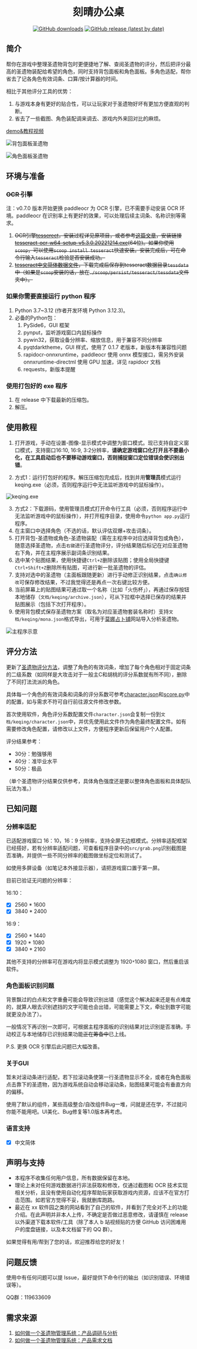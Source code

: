 <div align='center'>

# 刻晴办公桌

[![GitHub downloads](https://img.shields.io/github/downloads/SkeathyTomas/genshin_artifact_auxiliary/total?style=flat-square)](https://github.com/SkeathyTomas/genshin_artifact_auxiliary/releases)
[![GitHub release (latest by date)](https://img.shields.io/github/downloads/SkeathyTomas/genshin_artifact_auxiliary/latest/total?style=flat-square)](https://github.com/SkeathyTomas/genshin_artifact_auxiliary/releases/latest)

</div>

## 简介

帮你在游戏中整理圣遗物背包时更便捷地了解、查阅圣遗物的评分，然后把评分最高的圣遗物装配给希望的角色，同时支持背包面板和角色面板。多角色适配，帮你省去了记各角色有效词条、口算/按计算器的时间。

相比于其他评分工具的优势：

1. 与游戏本身有更好的贴合性，可以让玩家对于圣遗物好坏有更加方便直观的判断。
2. 省去了一些截图、角色装配调来调去、游戏内外来回对比的麻烦。

[demo&教程视频](https://www.bilibili.com/video/BV14g411W79L/)

![背包面板圣遗物](https://raw.githubusercontent.com/SkeathyTomas/img/main/img/20220929234442.png)

![角色面板圣遗物](https://raw.githubusercontent.com/SkeathyTomas/img/main/img/20220810004718.png)

## 环境与准备

### ~~OCR 引擎~~

注：v0.7.0 版本开始更换 paddleocr 为 OCR 引擎，已不需要手动安装 OCR 环境。paddleocr 在识别率上有更好的效果，可以处理后续主词条、名称识别等需求。

1. ~~OCR引擎[tesserect](https://github.com/tesseract-ocr/tesseract)，安装过程详见原项目，或者参考[这篇文章](https://www.jianshu.com/p/f7cb0b3f337a)，安装链接[tesseract-ocr-w64-setup-v5.3.0.20221214.exe](https://digi.bib.uni-mannheim.de/tesseract/tesseract-ocr-w64-setup-v5.3.0.20221214.exe)(64位)。如果你使用`scoop`，可以使用`scoop install tesseract`快速安装。安装完成后，可在命令行输入`tesseract`检验是否安装成功。~~
2. ~~[tesseract中文简体数据文件](https://github.com/tesseract-ocr/tessdata_fast/blob/main/chi_sim.traineddata)，下载完成后保存到tesseract数据目录`tessdata`中（如果是`scoop`安装的话，放在`./scoop/persist/tesseract/tessdata`文件夹中）。~~

### 如果你需要直接运行 python 程序

1. Python 3.7~3.12 (作者开发环境 Python 3.12.3)。
2. 必备的Python包：
   1. PySide6，GUI 框架
   2. pynput，监听游戏窗口内鼠标操作
   3. pywin32，获取设备分辨率、缩放信息，用于兼容不同分辨率
   4. pyqtdarktheme，GUI 样式，使用了 0.1.7 老版本，新版本有兼容性问题
   5. rapidocr-onnxruntime，paddleocr 使用 onnx 模型接口，需另外安装 onnxruntime-directml 使用 GPU 加速，详见 rapidocr 文档
   6. requests，新版本提醒

### 使用打包好的 exe 程序

1. 在 release 中下载最新的压缩包。
2. 解压。

## 使用教程

1. 打开游戏，手动在设置-图像-显示模式中调整为窗口模式。现已支持自定义窗口模式，支持窗口16:10, 16:9, 3:2分辨率，**请确定游戏窗口化打开且不要最小化，在工具启动后也不要移动游戏窗口，否则捕捉窗口定位错误会使识别出错**。

2. 方式1：运行打包好的程序。解压压缩包完成后，找到并用**管理员**模式运行 keqing.exe（必须，否则程序运行中无法监听游戏中的鼠标操作）。

![keqing.exe](https://raw.githubusercontent.com/SkeathyTomas/img/main/img/20220805144258.png)

3. 方式2：下载源码，使用管理员模式打开命令行工具（必须，否则程序运行中无法监听游戏中的鼠标操作），并打开程序目录，使用命令`python app.py`运行程序。
4. 在主窗口中选择角色（不选的话，默认评估双爆+攻击词条）。
5. 打开背包-圣遗物或角色-圣遗物装配（需在主程序中对应选择背包或角色），随意选择圣遗物，点击`右键`进行圣遗物评分，评分结果随后标记在对应圣遗物右下角，并在主程序展示副词条识别结果。
6. 选中某个贴图结果，使用快捷键`Ctrl+Z`删除该贴图；使用全局快捷键`Ctrl+Shift+Z`删除所有贴图，可进行新一批圣遗物的评估。
7. 支持对选中的圣遗物（主面板跟随更新）进行手动修正识别结果，点击`确认修改`可保存修改结果，不过我觉得还是再点一次右键比较方便。
8. 当前屏幕上的贴图结果可通过取一个名称（比如「火伤杯」），再通过保存按钮本地储存（`文档/keqing/archive.json`），可从下拉框中选择已保存的结果并贴图展示（包括下次打开程序）。
9. 使用背包模式保存圣遗物方案（取名为对应圣遗物套装名称时）支持`文档/keqing/mona.json`格式导出，可用于[莫娜占卜铺](https://www.mona-uranai.com/)网站导入分析圣遗物。

![主程序示意](https://raw.githubusercontent.com/SkeathyTomas/img/main/img/20221212182324.png)

## 评分方法

更新了[圣遗物评分方法](https://mp.weixin.qq.com/s/DxyS8Rll3_eLSelvjiwKwQ)，调整了角色的有效词条，增加了每个角色相对于固定词条的二级系数（如同样是大攻击对于一般主C和胡桃的评分系数就有所不同），删除了不同打法流派的角色。

具体每一个角色的有效词条和词条的评分系数可参考[character.json](src/character.json)和[score.py](score.py)中的配置，如与需求不符可自行前往源文件修改参数。

首次使用软件，角色评分系数配置文件`character.json`会复制一份到`文档/keqing/character.json`中，并优先使用此文件作为角色最终配置文件。如有需要修改角色配置，请修改以上文件，方便程序更新后保留用户个人配置。

评分结果参考：

- 30分：勉强够用
- 40分：准毕业水平
- 50分：极品

（单个圣遗物评分结果仅供参考，具体角色强度还是要以整体角色面板和具体配队玩法为准。）

## 已知问题

### 分辨率适配

已适配游戏窗口 16：10，16：9 分辨率，支持全屏无边框模式。分辨率适配框架已经搭好，若有分辨率适配问题，可查看程序目录中的`src/grab.png`识别截图是否准确，并提供一些不同分辨率的截图做坐标定位和测试了。

如使用多屏设备（如笔记本外接显示器），请把游戏窗口置于第一屏。

目前已验证无问题的分辨率：

16:10：

- [x] 2560 * 1600
- [x] 3840 * 2400

16:9：

- [x] 2560 * 1440
- [x] 1920 * 1080
- [x] 3840 * 2160

其他不支持的分辨率可在游戏内将显示模式调整为 1920`*`1080 窗口，然后重启该软件。

### 角色面板识别问题

背景飘过的白点和文字重叠可能会导致识别出错（感觉这个解决起来还是有点难度的，就算人眼去识别遮挡的文字可能也会出错，可能需要上下文，牵扯到数字可能就更没办法了）。

一般情况下再识别一次即可，可根据主程序面板的识别结果对比识别是否准确，手动校正与本地储存已识别结果功能~~正在筹备中~~已上线。

P.S. 更换 OCR 引擎后此问题已大幅改善。

### 关于GUI

暂未对滚动条进行适配，若下拉滚动条使第一行圣遗物显示不全，或者在角色面板点击靠下的圣遗物，因为游戏系统自动会移动滚动条，贴图结果可能会有垂直方向的偏移。

使用了默认的组件，某些高级整合/自改组件Bug一堆，问就是还在学，不过就问你能不能用吧。UI美化、Bug修复等1.0版本再考虑。

### 语言支持

- [x] 中文简体

## 声明与支持

- 本程序不收集任何用户信息，所有数据保留在本地。
- 理论上未对任何游戏数据进行非法获取和修改，仅通过截图和 OCR 技术实现相关分析，且没有使用自动化程序帮助玩家获取游戏内资源，应该不在官方打击范围。如若官方觉得不妥，我就删库跑路。
- 最近在 xx 软件园之类的网站看到了自己的软件，并看到了完全对不上的功能介绍。在此声明并非本人上传，不确定是否做过恶意修改，请谨慎在 release 以外渠道下载本软件/工具（除了本人 b 站视频贴的方便 GitHub 访问困难用户的度盘链接，以及本文档留下的 QQ 群）。

如果觉得有用/帮到了您的话，欢迎推荐给您的好友！

## 问题反馈

使用中有任何问题可以提 Issue，最好提供下命令行的输出（如识别错误、环境错误等）。

QQ群：119633609

## 需求来源

1. [如何做一个圣遗物管理系统：产品调研与分析](https://skeathytomas.github.io/post/%E5%A6%82%E4%BD%95%E5%81%9A%E4%B8%80%E4%B8%AA%E5%9C%A3%E9%81%97%E7%89%A9%E7%AE%A1%E7%90%86%E7%B3%BB%E7%BB%9F%EF%BC%9A%E4%BA%A7%E5%93%81%E8%B0%83%E7%A0%94%E4%B8%8E%E5%88%86%E6%9E%90/)
2. [如何做一个圣遗物管理系统：产品需求文档](https://skeathytomas.github.io/post/%E5%A6%82%E4%BD%95%E5%81%9A%E4%B8%80%E4%B8%AA%E5%9C%A3%E9%81%97%E7%89%A9%E7%AE%A1%E7%90%86%E7%B3%BB%E7%BB%9F%EF%BC%9A%E4%BA%A7%E5%93%81%E9%9C%80%E6%B1%82%E6%96%87%E6%A1%A3/)